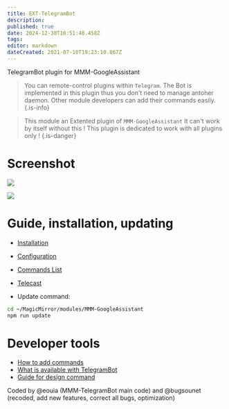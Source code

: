```yaml
---
title: EXT-TelegramBot
description: 
published: true
date: 2024-12-30T16:51:48.458Z
tags: 
editor: markdown
dateCreated: 2021-07-10T19:23:10.867Z
---
```


TelegramBot plugin for MMM-GoogleAssistant<br>

> You can remote-control plugins within `Telegram`.
> The Bot is implemented in this plugin thus you don't need to manage antoher daemon.
> Other module developers can add their commands easily.
{.is-info}

> This module an Extented plugin of `MMM-GoogleAssistant`
> It can't work by itself without this !
> This plugin is dedicated to work with all plugins only !
{.is-danger}

# Screenshot

![](https://raw.githubusercontent.com/bugsounet/MMM-GoogleAssistant/dev/EXTs/EXT-TelegramBot/screenshot/sc_fullsize.png)

![](https://raw.githubusercontent.com/bugsounet/MMM-GoogleAssistant/dev/EXTs/EXT-TelegramBot/screenshot/sc_overflowed.png)

# Guide, installation, updating

 * [Installation](/en/EXT-TelegramBot/Installation)

 * [Configuration](/en/EXT-TelegramBot/Configuration)
 
 * [Commands List](/en/EXT-TelegramBot/CommandsList)
 
 * [Telecast](/en/EXT-TelegramBot/Telecast)

 * Update command:

```sh
cd ~/MagicMirror/modules/MMM-GoogleAssistant
npm run update
```

# Developer tools

 * [How to add commands](/en/EXT-TelegramBot/DevCommands)
 * [What is available with TelegramBot](/en/EXT-TelegramBot/devAvailable)
 * [Guide for design command](/en/EXT-TelegramBot/devDesign)
 
 Coded by @eouia (MMM-TelegramBot main code) and @bugsounet (recoded, add new features, correct all bugs, optimization)